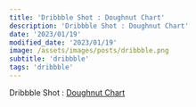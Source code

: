 ```yaml
---
title: 'Dribbble Shot : Doughnut Chart'
description: 'Dribbble Shot : Doughnut Chart'
date: '2023/01/19'
modified_date: '2023/01/19'
image: /assets/images/posts/dribbble.png
subtitle: 'dribbble'
tags: 'dribbble'
---
```


Dribbble Shot : [Doughnut Chart](https://dribbble.com/shots/2918317-Doughnut-Chart)
